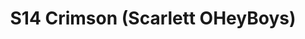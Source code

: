 ---
title: S14 Crimson (Scarlett OHeyBoys)
permalink: "/teams/s14-crimson"
teamslug: s14-crimson
members:
- William Lipovsky - Captain
- AJ Reust - QB
- Amanda Livingstone
- Antwon Hines
- Austin Rooke
- Jacob Pring
- Jorge Membreno
- Mark Summerside
- Mike Osorio
- Mike Z'Goda
- Patrick Tobin
- Todd Robosan
- Tom Loughran
teamid: 5094
name: S14 Crimson
color: Scarlett OHeyBoys
division: ''
---